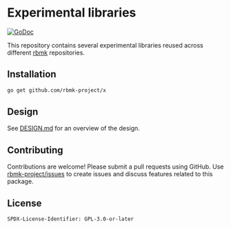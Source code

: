 # Experimental libraries

[![GoDoc](https://pkg.go.dev/badge/github.com/rbmk-project/x)](https://pkg.go.dev/github.com/rbmk-project/x)

This repository contains several experimental libraries
reused across different [rbmk](https://github.com/rbmk-project)
repositories.

## Installation

```sh
go get github.com/rbmk-project/x
```

## Design

See [DESIGN.md](DESIGN.md) for an overview of the design.

## Contributing

Contributions are welcome! Please submit a pull requests
using GitHub. Use [rbmk-project/issues](https://github.com/rbmk-project/issues)
to create issues and discuss features related to this package.

## License

```
SPDX-License-Identifier: GPL-3.0-or-later
```
